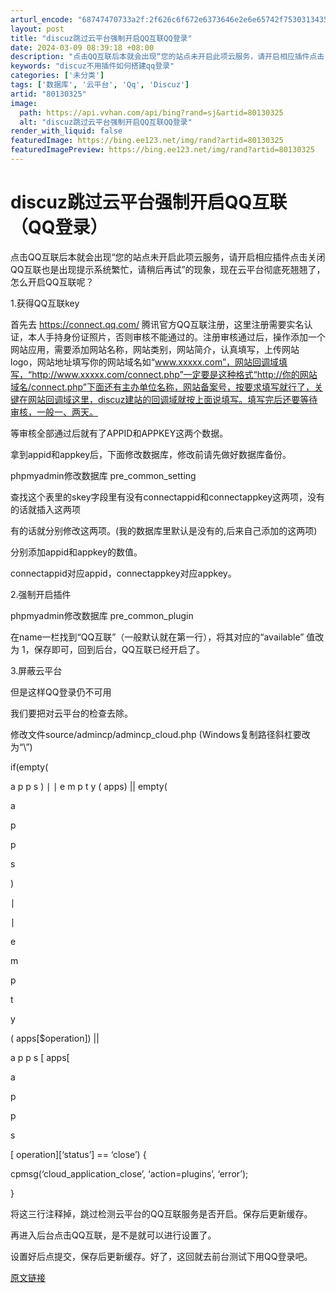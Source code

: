 ```yaml
---
arturl_encode: "68747470733a2f:2f626c6f672e6373646e2e6e65742f75303134353532353536:2f61727469636c652f64657461696c732f3830313330333235"
layout: post
title: "discuz跳过云平台强制开启QQ互联QQ登录"
date: 2024-03-09 08:39:18 +08:00
description: "点击QQ互联后本就会出现“您的站点未开启此项云服务，请开启相应插件点击关闭QQ互联也是出现提示系统繁"
keywords: "discuz不用插件如何搭建qq登录"
categories: ['未分类']
tags: ['数据库', '云平台', 'Qq', 'Discuz']
artid: "80130325"
image:
  path: https://api.vvhan.com/api/bing?rand=sj&artid=80130325
  alt: "discuz跳过云平台强制开启QQ互联QQ登录"
render_with_liquid: false
featuredImage: https://bing.ee123.net/img/rand?artid=80130325
featuredImagePreview: https://bing.ee123.net/img/rand?artid=80130325
---
```


# discuz跳过云平台强制开启QQ互联（QQ登录）

点击QQ互联后本就会出现“您的站点未开启此项云服务，请开启相应插件点击关闭QQ互联也是出现提示系统繁忙，请稍后再试”的现象，现在云平台彻底死翘翘了，怎么开启QQ互联呢？
  
1.获得QQ互联key
  
首先去 https://connect.qq.com/ 腾讯官方QQ互联注册，这里注册需要实名认证，本人手持身份证照片，否则审核不能通过的。注册审核通过后，操作添加一个网站应用，需要添加网站名称，网站类别，网站简介，认真填写，上传网站logo，网站地址填写你的网站域名如“www.xxxxx.com”，网站回调域填写，“http://www.xxxxx.com/connect.php”一定要是这种格式“http://你的网站域名/connect.php”下面还有主办单位名称，网站备案号，按要求填写就行了，关键在网站回调域这里，discuz建站的回调域就按上面说填写。填写完后还要等待审核，一般一、两天。
  
等审核全部通过后就有了APPID和APPKEY这两个数据。

拿到appid和appkey后，下面修改数据库，修改前请先做好数据库备份。
  
phpmyadmin修改数据库 pre\_common\_setting
  
查找这个表里的skey字段里有没有connectappid和connectappkey这两项，没有的话就插入这两项
  
有的话就分别修改这两项。(我的数据库里默认是没有的,后来自己添加的这两项)
  
分别添加appid和appkey的数值。
  
connectappid对应appid，connectappkey对应appkey。
  
2.强制开启插件
  
phpmyadmin修改数据库 pre\_common\_plugin
  
在name一栏找到“QQ互联”（一般默认就在第一行），将其对应的“available” 值改为 1，保存即可，回到后台，QQ互联已经开启了。

3.屏蔽云平台
  
但是这样QQ登录仍不可用
  
我们要把对云平台的检查去除。
  
修改文件source/admincp/admincp\_cloud.php (Windows复制路径斜杠要改为“\”)
  
if(empty(

a
p
p
s
)
∣
∣
e
m
p
t
y
(
apps) || empty(





a

p

p

s

)

∣

∣

e

m

p

t

y

(
apps[$operation]) ||

a
p
p
s
[
apps[





a

p

p

s

[
operation][‘status’] == ‘close’) {
  
cpmsg(‘cloud\_application\_close’, ‘action=plugins’, ‘error’);
  
}
  
将这三行注释掉，跳过检测云平台的QQ互联服务是否开启。保存后更新缓存。
  
再进入后台点击QQ互联，是不是就可以进行设置了。
  
设置好后点提交，保存后更新缓存。好了，这回就去前台测试下用QQ登录吧。
  
[原文链接](https://www.imlhx.com/posts/31.html)